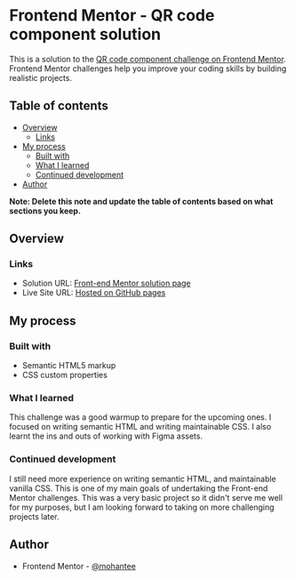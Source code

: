 # Frontend Mentor - QR code component solution

This is a solution to the [QR code component challenge on Frontend Mentor](https://www.frontendmentor.io/challenges/qr-code-component-iux_sIO_H). Frontend Mentor challenges help you improve your coding skills by building realistic projects.

## Table of contents

- [Overview](#overview)
  - [Links](#links)
- [My process](#my-process)
  - [Built with](#built-with)
  - [What I learned](#what-i-learned)
  - [Continued development](#continued-development)
- [Author](#author)

**Note: Delete this note and update the table of contents based on what sections you keep.**

## Overview

### Links

- Solution URL: [Front-end Mentor solution page](https://www.frontendmentor.io/solutions/profile-card-component-scss-css-flexbox-pEzheOX5EL)
- Live Site URL: [Hosted on GitHub pages](https://mohantee.github.io/fem-qr-code)

## My process

### Built with

- Semantic HTML5 markup
- CSS custom properties

### What I learned

This challenge was a good warmup to prepare for the upcoming ones. I focused on writing semantic HTML and writing maintainable CSS. I also learnt the ins and outs of working with Figma assets.

### Continued development

I still need more experience on writing semantic HTML, and maintainable vanilla CSS. This is one of my main goals of undertaking the Front-end Mentor challenges. This was a very basic project so it didn't serve me well for my purposes, but I am looking forward to taking on more challenging projects later.

## Author

- Frontend Mentor - [@mohantee](https://www.frontendmentor.io/profile/mohantee)
